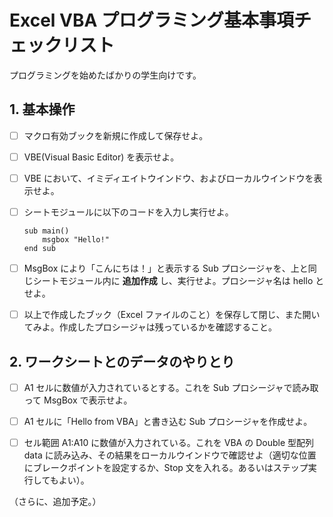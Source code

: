 Excel VBA プログラミング基本事項チェックリスト
========================================

プログラミングを始めたばかりの学生向けです。

## 1. 基本操作

- [ ] マクロ有効ブックを新規に作成して保存せよ。
- [ ] VBE(Visual Basic Editor) を表示せよ。
- [ ] VBE において、イミディエイトウインドウ、およびローカルウインドウを表示せよ。
- [ ] シートモジュールに以下のコードを入力し実行せよ。
  ```bas
  sub main()
      msgbox "Hello!"
  end sub
  ```
- [ ] MsgBox により「こんにちは！」と表示する Sub プロシージャを、上と同じシートモジュール内に **追加作成** し、実行せよ。プロシージャ名は hello とせよ。
- [ ] 以上で作成したブック（Excel ファイルのこと）を保存して閉じ、また開いてみよ。作成したプロシージャは残っているかを確認すること。


## 2. ワークシートとのデータのやりとり
- [ ] A1 セルに数値が入力されているとする。これを Sub プロシージャで読み取って MsgBox で表示せよ。
- [ ] A1 セルに「Hello from VBA」と書き込む Sub プロシージャを作成せよ。
- [ ] セル範囲 A1:A10 に数値が入力されている。これを VBA の Double 型配列 data に読み込み、その結果をローカルウインドウで確認せよ（適切な位置にブレークポイントを設定するか、Stop 文を入れる。あるいはステップ実行してもよい）。


（さらに、追加予定。）

